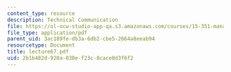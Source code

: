 ```yaml
---
content_type: resource
description: Technical Communication
file: https://ol-ocw-studio-app-qa.s3.amazonaws.com/courses/15-351-managing-the-innovation-process-fall-2002/2b1b482d920a030ef23c8cace0d3f6f2_lecture67.pdf
file_type: application/pdf
parent_uid: 3ac189fe-db3a-6db2-cbe5-2664a8eeab94
resourcetype: Document
title: lecture67.pdf
uid: 2b1b482d-920a-030e-f23c-8cace0d3f6f2
---
```


